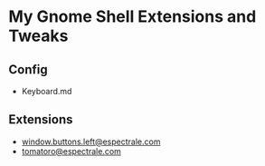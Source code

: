 My Gnome Shell Extensions and Tweaks
====================================

Config
------

* Keyboard.md


Extensions
----------

* window.buttons.left@espectrale.com
* tomatoro@espectrale.com

